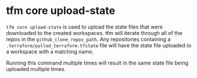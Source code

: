 # tfm core upload-state

`tfm core upload-state` is used to upload the state files that were downloaded to the created workspaces. tfm will iterate through all of the repos in the `github_clone_repos_path`. Any repositories containing a `.terraform/pulled_terraform.tfstate` file will have the state file uploaded to a workspace with a matching name.

Running this command multiple times will result in the same state file being uploaded multiple times.